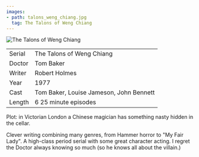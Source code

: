 ```yaml
---
images:
- path: talons_weng_chiang.jpg
  tag: The Talons of Weng Chiang
---
```

![The Talons of Weng Chiang](talons_weng_chiang.jpg)

| | |
|-|-|
Serial|The Talons of Weng Chiang
Doctor|Tom Baker
Writer|Robert Holmes
Year|1977
Cast|Tom Baker, Louise Jameson, John Bennett
Length|6 25 minute episodes

Plot: in Victorian London a Chinese magician has
something nasty hidden in the cellar.

Clever writing combining many genres, from Hammer
horror to "My Fair Lady".  A high-class
period serial with some great character acting.  I
regret the Doctor always knowing so much (so he knows
all about the villain.)

